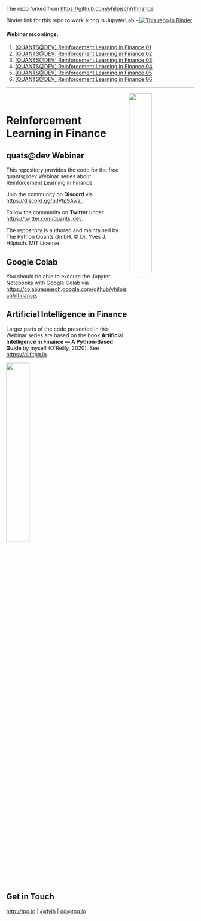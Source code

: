 The repo forked from https://github.com/yhilpisch/rlfinance

Binder link for this repo to work along in JupyterLab - [![This repo in Binder](https://mybinder.org/badge_logo.svg)](https://mybinder.org/v2/gh/teator/rlfinance/HEAD)


#### Webinar recordings:
1. [[QUANTS@DEV] Reinforcement Learning in Finance 01](https://www.youtube.com/watch?v=bDlnrf9Er5E&t=10s)
2. [[QUANTS@DEV] Reinforcement Learning in Finance 02](https://www.youtube.com/watch?v=Qjwcewzt79U)
3. [[QUANTS@DEV] Reinforcement Learning in Finance 03](https://www.youtube.com/watch?v=EB5o7iGC7UY)
4. [[QUANTS@DEV] Reinforcement Learning in Finance 04](https://www.youtube.com/watch?v=81MnYNNweKw)
5. [[QUANTS@DEV] Reinforcement Learning in Finance 05](https://www.youtube.com/watch?v=5w7GCfiwUKU)
6. [[QUANTS@DEV] Reinforcement Learning in Finance 06](https://www.youtube.com/watch?v=cTuIZ-wys7s&t=9s)


---

<img src="https://certificate.tpq.io/quantsdev_logo.png" width=35% align=right><br>

# Reinforcement Learning in Finance

## quats@dev Webinar

This repository provides the code for the free quants@dev Webinar series about Reinforcement Learning in Finance.

Join the community on **Discord** via https://discord.gg/uJPtp9Awaj.

Follow the community on **Twitter** under https://twitter.com/quants_dev.

The repository is authored and maintained by The Python Quants GmbH. &copy; Dr. Yves J. Hilpisch. MIT License.

## Google Colab

You should be able to execute the Jupyter Notebooks with Google Colab via https://colab.research.google.com/github/yhilpisch/rlfinance.

## Artificial Intelligence in Finance

Larger parts of the code presented in this Webinar series are based on the book **Artificial Intelligence in Finance &mdash; A Python-Based Guide** by myself (O'Reilly, 2020). See https://aiif.tpq.io.

<img src="https://hilpisch.com/aiif_cover_color.png" width=35%><br><br>


## Get in Touch

<a href="http://tpq.io" target="_blank">http://tpq.io</a> | <a href="http://twitter.com/dyjh" target="_blank">@dyjh</a> | <a href="mailto:training@tpq.io">qd@tpq.io</a>
